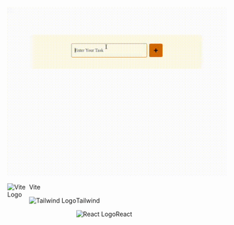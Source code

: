 <p align="center">
  <img src="src/screen/e2479ea4-9d3b-46b0-bc4f-ae4cda8b8964.gif" alt="Example">
</p>

<img src="https://camo.githubusercontent.com/2e1efd50b61f26c56e82929d735dce115937350e280abac98641c79d765da27c/68747470733a2f2f766974656a732e6465762f6c6f676f2e737667" alt="Vite Logo" title="logo" align="left" height="50" width="50"/>Vite

<img src="https://avatars.githubusercontent.com/u/30317862?s=200&v=4" alt="Tailwind Logo" title="logo" align="left" height="50" />Tailwind

<img src="https://www.iconfinder.com/icons/1174949/js_react_js_logo_react_react_native_icon" alt="React Logo" title="logo" align="left" height="30" />React
